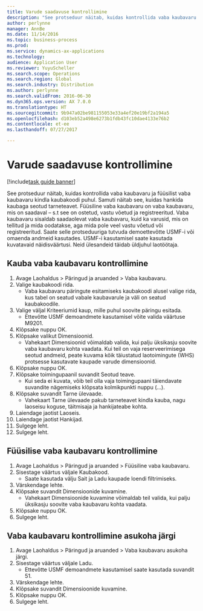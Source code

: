 ```yaml
---
title: Varude saadavuse kontrollimine
description: "See protseduur näitab, kuidas kontrollida vaba kaubavaru ja füüsilist vaba kaubavaru kindla kaubakoodi puhul."
author: perlynne
manager: AnnBe
ms.date: 11/14/2016
ms.topic: business-process
ms.prod: 
ms.service: dynamics-ax-applications
ms.technology: 
audience: Application User
ms.reviewer: YuyuScheller
ms.search.scope: Operations
ms.search.region: Global
ms.search.industry: Distribution
ms.author: perlynne
ms.search.validFrom: 2016-06-30
ms.dyn365.ops.version: AX 7.0.0
ms.translationtype: HT
ms.sourcegitcommit: 9b947a02be981155053e33a4ef20e19bf2a194a5
ms.openlocfilehash: d103eb52a498e6273b1fdb43fc10dae4133e76b2
ms.contentlocale: et-ee
ms.lasthandoff: 07/27/2017

---
```

# Varude saadavuse kontrollimine

[!include[task guide banner](../../includes/task-guide-banner.md)]

See protseduur näitab, kuidas kontrollida vaba kaubavaru ja füüsilist vaba kaubavaru kindla kaubakoodi puhul. Samuti näitab see, kuidas hankida kaubaga seotud tarneteavet. Füüsiline vaba kaubavaru on vaba kaubavaru, mis on saadaval – s.t see on ostetud, vastu võetud ja registreeritud. Vaba kaubavaru sisaldab saadaolevat vaba kaubavaru, kuid ka varusid, mis on tellitud ja mida oodatakse, aga mida pole veel vastu võetud või registreeritud. Saate selle protseduuriga tutvuda demoettevõtte USMF-i või omaenda andmeid kasutades. USMF-i kasutamisel saate kasutada kuvatavaid näidisväärtusi. Neid ülesandeid täidab üldjuhul laotöötaja.


## Kauba vaba kaubavaru kontrollimine
1. Avage Laohaldus > Päringud ja aruanded > Vaba kaubavaru.
2. Valige kaubakoodi rida.
    * Vaba kaubavaru päringute esitamiseks kaubakoodi alusel valige rida, kus tabel on seatud vabale kaubavarule ja väli on seatud kaubakoodile.  
3. Valige väljal Kriteeriumid kaup, mille puhul soovite päringu esitada.
    * Ettevõtte USMF demoandmete kasutamisel võite valida väärtuse M9201.  
4. Klõpsake nuppu OK.
5. Klõpsake valikut Dimensioonid.
    * Vahekaart Dimensioonid võimaldab valida, kui palju üksikasju soovite vaba kaubavaru kohta vaadata. Kui teil on vaja reserveerimisega seotud andmeid, peate kuvama kõik täiustatud laotoimingute (WHS) protsesse kasutavate kaupade varude dimensioonid.  
6. Klõpsake nuppu OK.
7. Klõpsake toimingupaanil suvandit Seotud teave.
    * Kui seda ei kuvata, võib teil olla vaja toimingupaani täiendavate suvandite nägemiseks klõpsata kolmikpunkti nuppu (...).  
8. Klõpsake suvandit Tarne ülevaade.
    * Vahekaart Tarne ülevaade pakub tarneteavet kindla kauba, nagu laoseisu koguse, täitmisaja ja hankijateabe kohta.  
9. Laiendage jaotist Laoseis.
10. Laiendage jaotist Hankijad.
11. Sulgege leht.
12. Sulgege leht.

## Füüsilise vaba kaubavaru kontrollimine
1. Avage Laohaldus > Päringud ja aruanded > Füüsiline vaba kaubavaru.
2. Sisestage väärtus väljale Kaubakood.
    * Saate kasutada välju Sait ja Ladu kaupade loendi filtrimiseks.  
3. Värskendage lehte.
4. Klõpsake suvandit Dimensioonide kuvamine.
    * Vahekaart Dimensioonide kuvamine võimaldab teil valida, kui palju üksikasju soovite vaba kaubavaru kohta vaadata.  
5. Klõpsake nuppu OK.
6. Sulgege leht.

## Vaba kaubavaru kontrollimine asukoha järgi
1. Avage Laohaldus > Päringud ja aruanded > Vaba kaubavaru asukoha järgi.
2. Sisestage väärtus väljale Ladu.
    * Ettevõtte USMF demoandmete kasutamisel saate kasutada suvandit 51.  
3. Värskendage lehte.
4. Klõpsake suvandit Dimensioonide kuvamine.
5. Klõpsake nuppu OK.
6. Sulgege leht.

